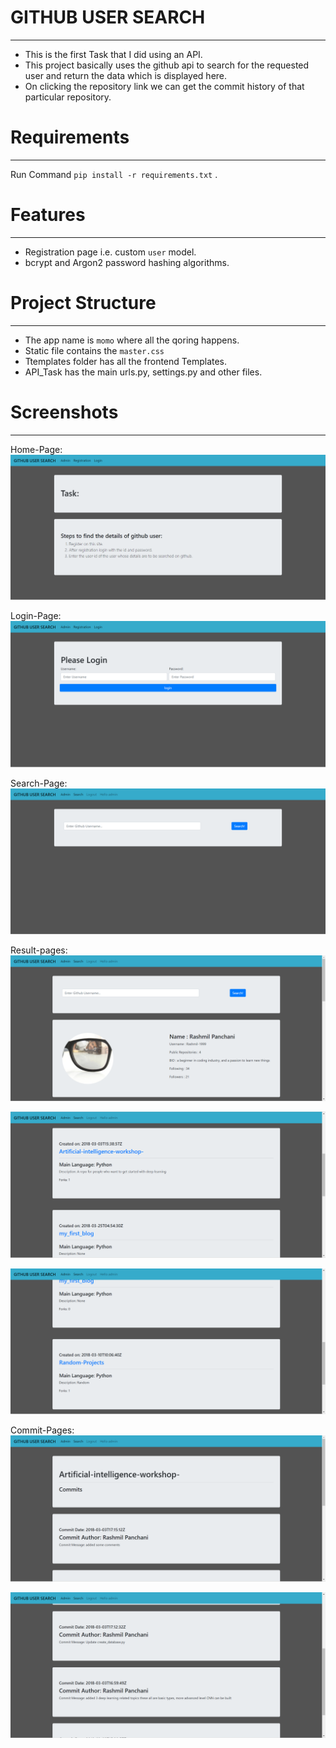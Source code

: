 # GITHUB USER SEARCH
-----

* This is the first Task that I did using an API.
* This project basically uses the github api to search for the requested user and return the data which is displayed here.
* On clicking the repository link we can get the commit history of that particular repository.

# Requirements
-----

Run Command `pip install -r requirements.txt` .

# Features
-----

* Registration page i.e. custom `user` model.
* bcrypt and Argon2 password hashing algorithms.
 
# Project Structure
-----

* The app name is `momo` where all the qoring happens.
* Static file contains the `master.css`
* Ttemplates folder has all the frontend Templates.
* API_Task has the main urls.py, settings.py and other files.
 
# Screenshots
-----

Home-Page:
![index page](/docs/screenshots/index.PNG "index page")

Login-Page:
![alt text](/docs/screenshots/login.PNG "login page")

Search-Page:
![alt text](/docs/screenshots/search.PNG "search page")

Result-pages:
![alt text](/docs/screenshots/result1.PNG "result page")

![alt text](/docs/screenshots/result2.PNG "result page")

![alt text](/docs/screenshots/result3.PNG "result page")

Commit-Pages:
![alt text](/docs/screenshots/commits1.PNG "commits page")

![alt text](/docs/screenshots/commits2.PNG "commits page")
